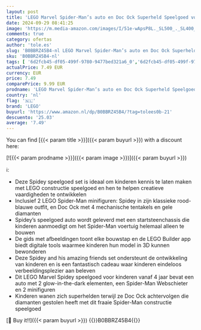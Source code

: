 ```yaml
---
layout: post
title: 'LEGO Marvel Spider-Man’s auto en Doc Ock Superheld Speelgoed voor Kinderen vanaf 4 Jaar  met Glow-in-the-dark Elementen en Spidey Minifiguren  Cadeau voor Jongens en Meisjes 10789'
date: 2024-09-29 08:41:25
image: 'https://m.media-amazon.com/images/I/51e-wApsP8L._SL500_._SL400_.jpg'
comments: true
category: ofertas
author: 'tole.es'
slug: 'B0BBRZ45B4-nl LEGO Marvel Spider-Man’s auto en Doc Ock Superheld...'
sku: 'B0BBRZ45B4-nl'
tags: [ '6d2fcb45-df05-499f-9780-9477bed321a6_0','6d2fcb45-df05-499f-9780-9477bed321a6_501','Arborist Merchandising Root','Bouw- & constructiespeelgoed','Educatief speelgoed','Montessori','Self Service','Special Features Stores','Speelgoed & spellen','Speelgoedbouwsets','lego','🇳🇱', ]
actualPrice: 7.49 EUR
currency: EUR
price: 7.49
comparePrice: 9.99 EUR
prodname: 'LEGO Marvel Spider-Man’s auto en Doc Ock Superheld Speelgoed voor Kinderen vanaf 4 Jaar  met Glow-in-the-dark Elementen en Spidey Minifiguren  Cadeau voor Jongens en Meisjes 10789'
country: 'nl'
flag: '🇳🇱'
brand: 'LEGO'
buyurl: 'https://www.amazon.nl/dp/B0BBRZ45B4/?tag=tolees0b-21'
descuento: '25.03'
average: '7.49'
---
```


You can find [{{< param title >}}]({{< param buyurl >}}) with a discount here:

[![{{< param prodname >}}]({{< param image >}})]({{< param buyurl >}})

ℹ️:

- Deze Spidey speelgoed set is ideaal om kinderen kennis te laten maken met LEGO constructie speelgoed en hen te helpen creatieve vaardigheden te ontwikkelen
- Inclusief 2 LEGO Spider-Man minifiguren: Spidey in zijn klassieke rood-blauwe outfit, en Doc Ock met 4 mechanische tentakels en gele diamanten
- Spidey’s speelgoed auto wordt geleverd met een startsteenchassis die kinderen aanmoedigt om het Spider-Man voertuig helemaal alleen te bouwen
- De gids met afbeeldingen toont elke bouwstap en de LEGO Builder app biedt digitale tools waarmee kinderen hun model in 3D kunnen bewonderen
- Deze Spidey and his amazing friends set ondersteunt de ontwikkeling van kinderen en is een fantastisch cadeau waar kinderen eindeloos verbeeldingsplezier aan beleven
- Dit LEGO Marvel Spidey speelgoed voor kinderen vanaf 4 jaar bevat een auto met 2 glow-in-the-dark elementen, een Spider-Man Webschieter en 2 minifiguren
- Kinderen wanen zich superhelden terwijl ze Doc Ock achtervolgen die diamanten gestolen heeft met dit fraaie Spider-Man constructie speelgoed

[🛒 Buy it!!]({{< param buyurl >}})
{{<world>}}B0BBRZ45B4{{</world>}}
